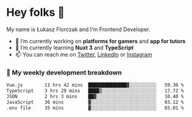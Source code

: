 # Hey folks 👋

My name is Łukasz Florczak and I'm Frontend Developer. 

- 🔭 I’m currently working on **platforms for gamers** and **app for tutors**
- 🌱 I’m currently learning **Nuxt 3** and **TypeScript**
- 📫 You can reach me on [Twitter](https://twitter.com/lukaszflorczak), [LinkedIn](https://pl.linkedin.com/in/lukasz-florczak) or [Instagram](https://instagram.com/lukaszflorczak)


### 🧮 My weekly development breakdown

<!--START_SECTION:waka-->

```txt
Vue.js        11 hrs 42 mins  ██████████████▓░░░░░░░░░░   59.30 %
TypeScript    3 hrs 29 mins   ████▒░░░░░░░░░░░░░░░░░░░░   17.72 %
JSON          2 hrs 3 mins    ██▓░░░░░░░░░░░░░░░░░░░░░░   10.40 %
JavaScript    36 mins         ▓░░░░░░░░░░░░░░░░░░░░░░░░   03.12 %
.env file     35 mins         ▓░░░░░░░░░░░░░░░░░░░░░░░░   03.01 %
```

<!--END_SECTION:waka-->

<!--
**lukaszflorczak/lukaszflorczak** is a ✨ _special_ ✨ repository because its `README.md` (this file) appears on your GitHub profile.

Here are some ideas to get you started:

- 🔭 I’m currently working on ...
- 🌱 I’m currently learning ...
- 👯 I’m looking to collaborate on ...
- 🤔 I’m looking for help with ...
- 💬 Ask me about ...
- 📫 How to reach me: ...
- 😄 Pronouns: ...
- ⚡ Fun fact: ...
-->
